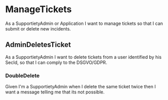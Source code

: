 # ManageTickets
As a SupportietyAdmin or Application 
I want to manage tickets
so that I can submit or delete new incidents.

## AdminDeletesTicket
As a SupportietyAdmin 
I want to delete tickets from a user identified by his SecId, 
so that I can comply to the DSGVO/GDPR.

### DoubleDelete
Given I'm a SupportietyAdmin
when I delete the same ticket twice
then I want a message telling me that its not possible.
